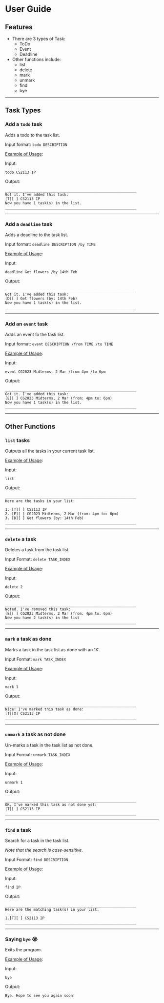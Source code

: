 # User Guide

## Features 
- There are 3 types of Task:
  - ToDo
  - Event
  - Deadline
- Other functions include: 
  - list
  - delete
  - mark
  - unmark
  - find
  - bye
---
## Task Types
### Add a <code>**todo**</code> task

Adds a todo to the task list.

Input format: `todo DESCRIPTION`

<u>Example of Usage</u>:

Input:

`todo CS2113 IP`

Output:
```
____________________________________________________________
Got it. I've added this task:
[T][ ] CS2113 IP
Now you have 1 task(s) in the list.
____________________________________________________________
```
---
### Add a <code>**deadline**</code> task

Adds a deadline to the task list.

Input format: `deadline DESCRIPTION /by TIME`

<u>Example of Usage</u>:

Input:

`deadline Get flowers /by 14th Feb`

Output:
```
____________________________________________________________
Got it. I've added this task:
[D][ ] Get flowers (by: 14th Feb)
Now you have 1 task(s) in the list.
____________________________________________________________
```
---
### Add an <code>**event**</code> task

Adds an event to the task list.

Input format: `event DESCRIPTION /from TIME /to TIME`

<u>Example of Usage</u>:

Input:

`event CG2023 Midterms, 2 Mar /from 4pm /to 6pm`

Output:

```
____________________________________________________________
Got it. I've added this task:
[E][ ] CG2023 Midterms, 2 Mar (from: 4pm to: 6pm)
Now you have 1 task(s) in the list.
____________________________________________________________
```
---
## Other Functions
### <code>**list**</code> tasks

Outputs all the tasks in your current task list.

<u>Example of Usage</u>:

Input:

`list`

Output:
```
____________________________________________________________
Here are the tasks in your list:

1. [T][ ] CS2113 IP
2. [E][ ] CG2023 Midterms, 2 Mar (from: 4pm to: 6pm)
3. [D][ ] Get flowers (by: 14th Feb)
____________________________________________________________
```
---
### <code>**delete**</code> a task
Deletes a task from the task list.

Input Format: `delete TASK_INDEX`

<u>Example of Usage</u>:

Input:

`delete 2`

Output:
```
____________________________________________________________
Noted. I've removed this task:
[E][ ] CG2023 Midterms, 2 Mar (from: 4pm to: 6pm)
Now you have 2 task(s) in the list
____________________________________________________________
```
---
### <code>**mark**</code> a task as done

Marks a task in the task list as done with an 'X'.

Input Format: `mark TASK_INDEX`

<u>Example of Usage</u>:

Input: 

`mark 1`

Output:
```
____________________________________________________________
Nice! I've marked this task as done:
[T][X] CS2113 IP
____________________________________________________________
```
---
### <code>**unmark**</code> a task as not done

Un-marks a task in the task list as not done.

Input Format: `unmark TASK_INDEX`

<u>Example of Usage</u>:

Input:

`unmark 1`

Output:
```
____________________________________________________________
OK, I've marked this task as not done yet:
[T][ ] CS2113 IP
____________________________________________________________
```
---
### <code>**find**</code> a task

Search for a task in the task list.

*Note that the search is case-sensitive.*

Input Format: `find DESCRIPTION`

<u>Example of Usage</u>:

Input:

`find IP`

Output:
```
____________________________________________________________
Here are the matching task(s) in your list:

1.[T][ ] CS2113 IP
____________________________________________________________
```
---
### Saying <code>**bye**</code> :sob:

Exits the program.

<u>Example of Usage</u>:

Input:

`bye`

Output:
```
Bye. Hope to see you again soon!
```